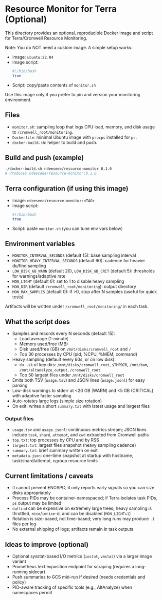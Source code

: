 # Resource Monitor for Terra (Optional)

This directory provides an optional, reproducible Docker image and script for Terra/Cromwell Resource Monitoring.

Note: You do NOT need a custom image. A simple setup works:
- Image: `ubuntu:22.04`
- Image script:
  ```bash
  #!/bin/bash
  true
  ```
- Script: copy/paste contents of `monitor.sh`

Use this image only if you prefer to pin and version your monitoring environment.

## Files
- `monitor.sh`: sampling loop that logs CPU load, memory, and disk usage to `/cromwell_root/monitoring`.
- `Dockerfile`: minimal Ubuntu image with `procps` installed for `ps`.
- `docker-build.sh`: helper to build and push.

## Build and push (example)
```bash
./docker-build.sh ndeeseee/resource-monitor 0.1.0
# Produces ndeeseee/resource-monitor:0.1.0
```

## Terra configuration (if using this image)
- Image: `ndeeseee/resource-monitor:<TAG>`
- Image script:
  ```bash
  #!/bin/bash
  true
  ```
- Script: paste `monitor.sh` (you can tune env vars below)

## Environment variables
- `MONITOR_INTERVAL_SECONDS` (default 15): base sampling interval
- `MONITOR_HEAVY_INTERVAL_SECONDS` (default 60): cadence for heavier du/find sampling
- `LOW_DISK_GB_WARN` (default 20), `LOW_DISK_GB_CRIT` (default 5): thresholds for warnings/adaptive rate
- `MON_LIGHT` (default 0): set to 1 to disable heavy sampling
- `MON_DIR` (default `/cromwell_root/monitoring`): output directory
- `MON_MAX_SAMPLES` (default 0): if >0, stop after N samples (useful for quick tests)

Artifacts will be written under `/cromwell_root/monitoring/` in each task.

## What the script does
- Samples and records every N seconds (default 15):
  - Load average (1-minute)
  - Memory used/free (MB)
  - Disk used/free (GB) on `/mnt/disks/cromwell_root` and `/`
  - Top 30 processes by CPU (pid, %CPU, %MEM, command)
- Heavy sampling (default every 60s, or on low disk):
  - `du -sk` of key dirs: `/mnt/disks/cromwell_root`, `$TMPDIR`, `/mnt/bam`, `/mnt/altanalyze_output`, `/cromwell_root`
  - Top 50 largest files under `/mnt/disks/cromwell_root`
- Emits both TSV (`usage.tsv`) and JSON lines (`usage.jsonl`) for easy parsing
- Low-disk warnings to stderr at <20 GB (WARN) and <5 GB (CRITICAL) with adaptive faster sampling
- Auto-rotates large logs (simple size rotation)
- On exit, writes a short `summary.txt` with latest usage and largest files

### Output files
- `usage.tsv` and `usage.jsonl`: continuous metrics stream; JSON lines include `task`, `shard`, `attempt`, and `cwd` extracted from Cromwell paths
- `top.txt`: top processes by CPU and by RSS
- `largest.txt`: largest files snapshot (heavy sampling cadence)
- `summary.txt`: brief summary written on exit
- `metadata.json`: one-time snapshot at startup with hostname, task/shard/attempt, cgroup resource limits

## Current limitations / caveats
- It cannot prevent ENOSPC; it only reports early signals so you can size disks appropriately
- Process PIDs may be container-namespaced; if Terra isolates task PIDs, `ps` output may be limited
- `du`/`find` can be expensive on extremely large trees; heavy sampling is throttled, `nice`/`ionice`-d, and can be disabled (`MON_LIGHT=1`)
- Rotation is size-based, not time-based; very long runs may produce `.1` files per log
- No external shipping of logs; artifacts remain in task outputs

## Ideas to improve (optional)
- Optional sysstat-based I/O metrics (`iostat`, `vmstat`) via a larger image variant
- Prometheus text exposition endpoint for scraping (requires a long-running sidecar)
- Push summaries to GCS mid-run if desired (needs credentials and policy)
- PID-aware tracking of specific tools (e.g., AltAnalyze) when namespaces permit
